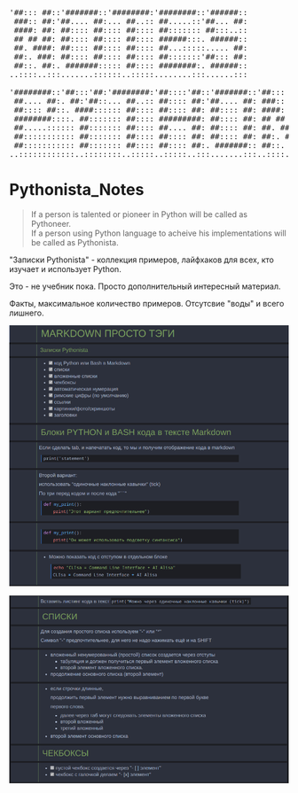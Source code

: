 <pre>
'##::: ##::'#######::'########:'########::'######::
 ###:: ##:'##.... ##:... ##..:: ##.....::'##... ##:
 ####: ##: ##:::: ##:::: ##:::: ##::::::: ##:::..::
 ## ## ##: ##:::: ##:::: ##:::: ######:::. ######::
 ##. ####: ##:::: ##:::: ##:::: ##...:::::..... ##:
 ##:. ###: ##:::: ##:::: ##:::: ##:::::::'##::: ##:
 ##::. ##:. #######::::: ##:::: ########:. ######::
..::::..:::.......::::::..:::::........:::......:::

'########::'##:::'##:'########:'##::::'##::'#######::'##::: ##:'####::'######::'########::::'###::::
 ##.... ##:. ##:'##::... ##..:: ##:::: ##:'##.... ##: ###:: ##:. ##::'##... ##:... ##..::::'## ##:::
 ##:::: ##::. ####:::::: ##:::: ##:::: ##: ##:::: ##: ####: ##:: ##:: ##:::..::::: ##:::::'##:. ##::
 ########::::. ##::::::: ##:::: #########: ##:::: ##: ## ## ##:: ##::. ######::::: ##::::'##:::. ##:
 ##.....:::::: ##::::::: ##:::: ##.... ##: ##:::: ##: ##. ####:: ##:::..... ##:::: ##:::: #########:
 ##::::::::::: ##::::::: ##:::: ##:::: ##: ##:::: ##: ##:. ###:: ##::'##::: ##:::: ##:::: ##.... ##:
 ##::::::::::: ##::::::: ##:::: ##:::: ##:. #######:: ##::. ##:'####:. ######::::: ##:::: ##:::: ##:
..::::::::::::..::::::::..:::::..:::::..:::.......:::..::::..::....:::......::::::..:::::..:::::..::
</pre>

# Pythonista_Notes

> If a person is talented or pioneer in Python will be called as Pythoneer.  
If a person using Python language to acheive his implementations will be called as Pythonista.

"Записки Pythonista" - коллекция примеров, лайфхаков для всех, кто изучает и использует Python.

Это - не учебник пока. Просто дополнительный интересный материал.

Факты, максимальное количество примеров. Отсутсвие "воды" и всего лишнего.

![markdown language explanations](https://github.com/sergey-samoylov/Pythonista_Notes/blob/main/img/markdown1.png)

![markdown language explanations part two](https://github.com/sergey-samoylov/Pythonista_Notes/blob/main/img/markdown2.png)
